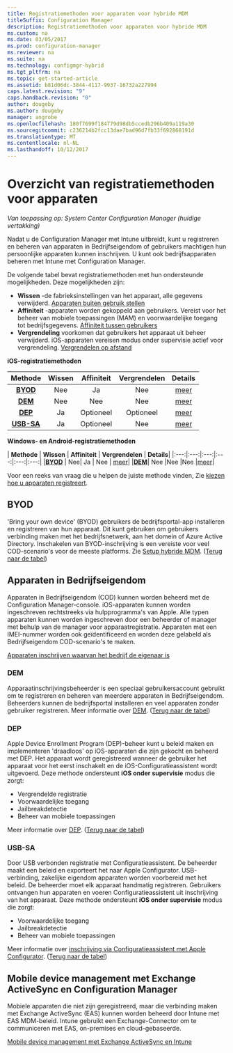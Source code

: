 ```yaml
---
title: Registratiemethoden voor apparaten voor hybride MDM
titleSuffix: Configuration Manager
description: Registratiemethoden voor apparaten voor hybride MDM
ms.custom: na
ms.date: 03/05/2017
ms.prod: configuration-manager
ms.reviewer: na
ms.suite: na
ms.technology: configmgr-hybrid
ms.tgt_pltfrm: na
ms.topic: get-started-article
ms.assetid: b81d06dc-3844-4117-9937-16732a227994
caps.latest.revision: "9"
caps.handback.revision: "0"
author: dougeby
ms.author: dougeby
manager: angrobe
ms.openlocfilehash: 180f7699f184779d98db5ccedb296b409a119a30
ms.sourcegitcommit: c236214b2fcc13dae7bad96d7fb33f692868191d
ms.translationtype: MT
ms.contentlocale: nl-NL
ms.lasthandoff: 10/12/2017
---
```

# <a name="overview-of-device-enrollment-methods"></a>Overzicht van registratiemethoden voor apparaten

*Van toepassing op: System Center Configuration Manager (huidige vertakking)*

Nadat u de Configuration Manager met Intune uitbreidt, kunt u registreren en beheren van apparaten in Bedrijfseigendom of gebruikers machtigen hun persoonlijke apparaten kunnen inschrijven. U kunt ook bedrijfsapparaten beheren met Intune met Configuration Manager.

De volgende tabel bevat registratiemethoden met hun ondersteunde mogelijkheden. Deze mogelijkheden zijn:
- **Wissen** -de fabrieksinstellingen van het apparaat, alle gegevens verwijderd. [Apparaten buiten gebruik stellen](../deploy-use/wipe-lock-reset-devices.md)
- **Affiniteit** -apparaten worden gekoppeld aan gebruikers. Vereist voor het beheer van mobiele toepassingen (MAM) en voorwaardelijke toegang tot bedrijfsgegevens. [Affiniteit tussen gebruikers](../deploy-use/user-affinity-for-hybrid-managed-devices.md)
- **Vergrendeling** voorkomen dat gebruikers het apparaat uit beheer verwijderd. iOS-apparaten vereisen modus onder supervisie actief voor vergrendeling. [Vergrendelen op afstand](../deploy-use/wipe-lock-reset-devices.md#remote-lock)

**iOS-registratiemethoden**

| **Methode** |  **Wissen** |  **Affiniteit**    |   **Vergrendelen** | **Details** |
|:---:|:---:|:---:|:---:|:---:|
|**[BYOD](#byod)** | Nee|    Ja |   Nee | [meer](../deploy-use/enable-platform-enrollment.md)|
|**[DEM](#dem)**|   Nee |Nee |Nee  | [meer](../deploy-use/enroll-devices-with-device-enrollment-manager.md)|
|**[DEP](#dep)**|   Ja |   Optioneel |  Optioneel|[meer](../deploy-use/ios-device-enrollment-program-for-hybrid.md)|
|**[USB-SA](#usb-sa)**| Ja |   Optioneel |  Nee| [meer](../deploy-use/ios-hybrid-enrollment-using-apple-configurator.md)|

**Windows- en Android-registratiemethoden**

| **Methode** |  **Wissen** |  **Affiniteit**    |   **Vergrendelen** | **Details**|
|:---:|:---:|:---:|:---:|:---:|:---:|
|**[BYOD](#byod)** | Nee|    Ja |   Nee | [meer](../deploy-use/enroll-hybrid-windows.md)|
|**[DEM](#dem)**|   Nee |Nee |Nee  |[meer](../deploy-use/enroll-devices-with-device-enrollment-manager.md)|

Voor een reeks van vraag die u helpen de juiste methode vinden, Zie [kiezen hoe u apparaten registreert](/intune/get-started/choose-how-to-enroll-devices1).

## <a name="byod"></a>BYOD
'Bring your own device' (BYOD) gebruikers de bedrijfsportal-app installeren en registreren van hun apparaat. Dit kunt gebruiken om gebruikers verbinding maken met het bedrijfsnetwerk, aan het domein of Azure Active Directory. Inschakelen van BYOD-inschrijving is een vereiste voor veel COD-scenario's voor de meeste platforms. Zie [Setup hybride MDM](../deploy-use/setup-hybrid-mdm.md). ([Terug naar de tabel](#overview-of-device-enrollment-methods))

## <a name="corporate-owned-devices"></a>Apparaten in Bedrijfseigendom
Apparaten in Bedrijfseigendom (COD) kunnen worden beheerd met de Configuration Manager-console. iOS-apparaten kunnen worden ingeschreven rechtstreeks via hulpprogramma's van Apple. Alle typen apparaten kunnen worden ingeschreven door een beheerder of manager met behulp van de manager voor apparaatregistratie. Apparaten met een IMEI-nummer worden ook geïdentificeerd en worden deze gelabeld als Bedrijfseigendom COD-scenario's te maken.

[Apparaten inschrijven waarvan het bedrijf de eigenaar is](../deploy-use/enroll-company-owned-devices.md)

### <a name="dem"></a>DEM
Apparaatinschrijvingsbeheerder is een speciaal gebruikersaccount gebruikt om te registreren en beheren van meerdere apparaten in Bedrijfseigendom. Beheerders kunnen de bedrijfsportal installeren en veel apparaten zonder gebruiker registreren. Meer informatie over [DEM](../deploy-use/enroll-devices-with-device-enrollment-manager.md). ([Terug naar de tabel](#overview-of-device-enrollment-methods))

### <a name="dep"></a>DEP
Apple Device Enrollment Program (DEP)-beheer kunt u beleid maken en implementeren 'draadloos' op iOS-apparaten die zijn gekocht en beheerd met DEP. Het apparaat wordt geregistreerd wanneer de gebruiker het apparaat voor het eerst inschakelt en de iOS-Configuratieassistent wordt uitgevoerd. Deze methode ondersteunt **iOS onder supervisie** modus die zorgt:
  - Vergrendelde registratie
  - Voorwaardelijke toegang
  - Jailbreakdetectie
  - Beheer van mobiele toepassingen

Meer informatie over [DEP](../deploy-use/ios-device-enrollment-program-for-hybrid.md). ([Terug naar de tabel](#overview-of-device-enrollment-methods))

### <a name="usb-sa"></a>USB-SA
Door USB verbonden registratie met Configuratieassistent. De beheerder maakt een beleid en exporteert het naar Apple Configurator. USB-verbinding, zakelijke eigendom apparaten worden voorbereid met het beleid. De beheerder moet elk apparaat handmatig registreren. Gebruikers ontvangen hun apparaten en voeren Configuratieassistent uit inschrijving van het apparaat. Deze methode ondersteunt **iOS onder supervisie** modus die zorgt:
  - Voorwaardelijke toegang
  - Jailbreakdetectie
  - Beheer van mobiele toepassingen

Meer informatie over [inschrijving via Configuratieassistent met Apple Configurator](../deploy-use/ios-hybrid-enrollment-using-apple-configurator.md). ([Terug naar de tabel](#overview-of-device-enrollment-methods))

## <a name="mobile-device-management-with-exchange-activesync-and-configuration-manager"></a>Mobile device management met Exchange ActiveSync en Configuration Manager
Mobiele apparaten die niet zijn geregistreerd, maar die verbinding maken met Exchange ActiveSync (EAS) kunnen worden beheerd door Intune met EAS MDM-beleid. Intune gebruikt een Exchange-Connector om te communiceren met EAS, on-premises en cloud-gebaseerde.

[Mobile device management met Exchange ActiveSync en Intune](../deploy-use/manage-mobile-devices-with-exchange-activesync.md)
